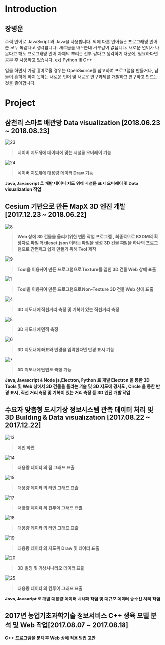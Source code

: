 Introduction
=============
장병운
-------------
주력 언어로 JavaScript 와 Java을 사용합니다.
외에 다른 언어들은 프로그래밍 언어는 모두 똑같다고 생각합니다. 
새로움을 배우는데 거부감이 없습니다. 
새로운 언어가 나온다고 해도 프로그래밍 언어 자체의 뿌리는 전부 같다고 생각하기 때문에, 
필요하다면 공부 후 사용하고 있습니다. ex) Python 및 C++

일을 하면서 가장 흥미로울 경우는 OpenSource를 참고하여 프로그램을 만들거나, 
남들이 흔하게 하지 못하는 새로운 언어 및 
새로운 연구과제를 개발하고 연구하고 만드는 것을 좋아합니다.

Project
=============

삼천리 스마트 배관망 Data visualization [2018.06.23 ~ 2018.08.23] 
--------------------------

![23](https://user-images.githubusercontent.com/23480071/45610520-29dd5800-ba97-11e8-8b65-f65a7c6441e5.PNG)




>__네이버 지도위에 데이터에 맞는 시설물 오버레이 기능__

![24](https://user-images.githubusercontent.com/23480071/45610522-2a75ee80-ba97-11e8-8b90-da3951d55a4d.PNG)




>__네이버 지도위에 대용량 데이터 Draw 기능__



__Java,Javascript 로 개발 네이버 지도 위에 시설물 표시 오버레이 및 Data visualization 작업__


Cesium 기반으로 만든 MapX 3D 엔진 개발[2017.12.23 ~ 2018.06.22] 
--------------------------

![8](https://user-images.githubusercontent.com/23480071/45610776-1b437080-ba98-11e8-844c-945057a26266.PNG)




>__Web 상에 3D 건물을 올리기위한 변환 작업 프로그램 , 최종적으로 B3DM의 확장자로 파일 과 tileset.json 이라는 파일을 생성__
>__3D 건물 파일을 하나의 프로그램으로 간편하고 쉽게 만들기 위해 Tool 제작__




![9](https://user-images.githubusercontent.com/23480071/45610778-1e3e6100-ba98-11e8-9141-77c2da509697.PNG)




>__Tool을 이용하여 만든 프로그램으로 Texture를 입힌 3D 건물 Web 상에 표출__




![1](https://user-images.githubusercontent.com/23480071/45610779-1e3e6100-ba98-11e8-8974-6f7bea9ad8bf.PNG)




>__Tool을 이용하여 만든 프로그램으로 Non-Texture 3D 건물 Web 상에 표출__




![4](https://user-images.githubusercontent.com/23480071/45610899-8ab96000-ba98-11e8-9af3-84c171361f39.PNG)




>__3D 지도내에 직선거리 측정 및 기복이 있는 직선거리 측정__




![5](https://user-images.githubusercontent.com/23480071/45610794-272f3280-ba98-11e8-9495-c53d7a4322e5.PNG)




>__3D 지도내에 면적 측정__




![6](https://user-images.githubusercontent.com/23480071/45610795-27c7c900-ba98-11e8-9aee-f348ab86a0a8.PNG)




>__3D 지도내에 좌표와 반경을 입력한다면 반경 표시 기능__




![7](https://user-images.githubusercontent.com/23480071/45610796-27c7c900-ba98-11e8-864e-67c36b8cc311.PNG)




>__3D 지도내에 단면도 측정 기능__









__Java,Javascript & Node js,Electron, Python 로 개발 Electron 을 통한 3D Tools 및 Web 상에서 3D 건물을 올리는 기술 및__
__3D 지도에 경사도 , Circle 을 통한 반경 표시 ,직선 거리 측정 및 기복이 있는 거리 측정 등 3D 엔진 개발 작업__


수요자 맞춤형 도시기상 정보시스템 관측 데이터 처리 및 3D Building & Data visualization [2017.08.22 ~ 2017.12.22]
--------------------------

![13](https://user-images.githubusercontent.com/23480071/45610601-817bc380-ba97-11e8-8158-e57ea883f348.PNG)




>__메인 화면__




![14](https://user-images.githubusercontent.com/23480071/45610602-817bc380-ba97-11e8-971d-b76639fd5a9e.PNG)




>__대용량 데이터 의 점 그래프 표출__




![15](https://user-images.githubusercontent.com/23480071/45610604-82145a00-ba97-11e8-9ebc-b09edee7f91f.PNG)




>__대용량 데이터 의 라인 그래프 표출__








![17](https://user-images.githubusercontent.com/23480071/45610606-82145a00-ba97-11e8-93dc-e011b58cd913.PNG)




>__대용량 데이터 의 컨투어 그래프 표출__




![18](https://user-images.githubusercontent.com/23480071/45610607-82acf080-ba97-11e8-9f5d-f01c7064b4e7.PNG)




>__대용량 데이터 의 라인 그래프 표출__




![19](https://user-images.githubusercontent.com/23480071/45610600-817bc380-ba97-11e8-9553-42f5b2e1e4bb.PNG)




>__대용량 데이터 의 지도위 Draw 및 데이터 표출__




![20](https://user-images.githubusercontent.com/23480071/45610588-73c63e00-ba97-11e8-8f83-9f797196861e.PNG)




>__3D 빌딩 및 가상시나리오 데이터 표출__




![25](https://user-images.githubusercontent.com/23480071/45610585-71fc7a80-ba97-11e8-990a-04638aadc15c.PNG)




>__대용량 데이터 의 컨투어 그래프 표출__






__Java,Javscript 로 개발 대용량 데이터 시각화 작업 및 대규모 데이터 송수신 처리 작업__





2017년 농업기초과학기술 정보서비스 C++ 생육 모델 분석 및 Web 작업[2017.08.07 ~ 2017.08.18]
--------------------------

__C++ 프로그램을 분석 후 Web 상에 적용 방법 고안__
